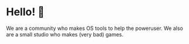 # Hello! 👋

We are a community who makes OS tools to help the poweruser. We also are a small studio who makes (very bad) games.
